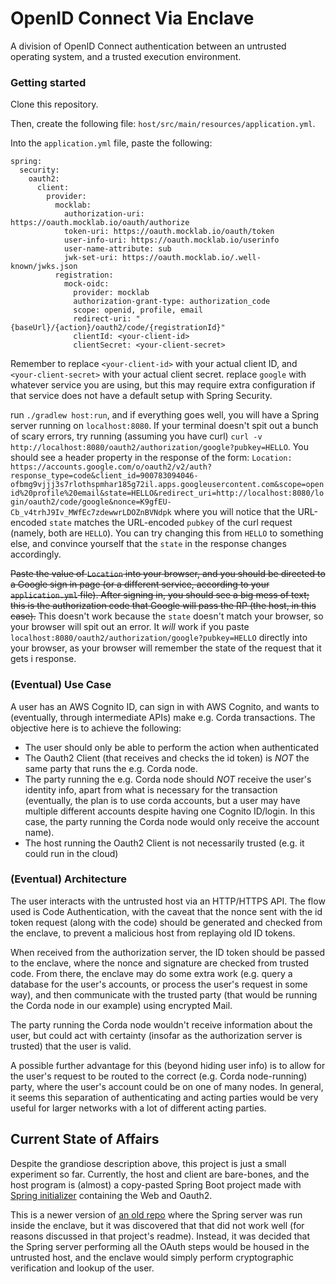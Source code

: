 # OpenID Connect Via Enclave
A division of OpenID Connect authentication between an untrusted operating system, and a trusted execution environment.

### Getting started
Clone this repository.

Then, create the following file: `host/src/main/resources/application.yml`.

Into the `application.yml` file, paste the following:

```
spring:
  security:
    oauth2:
      client:
        provider:
          mocklab:
            authorization-uri: https://oauth.mocklab.io/oauth/authorize
            token-uri: https://oauth.mocklab.io/oauth/token
            user-info-uri: https://oauth.mocklab.io/userinfo
            user-name-attribute: sub
            jwk-set-uri: https://oauth.mocklab.io/.well-known/jwks.json
          registration:
            mock-oidc:
              provider: mocklab
              authorization-grant-type: authorization_code
              scope: openid, profile, email
              redirect-uri: "{baseUrl}/{action}/oauth2/code/{registrationId}"
              clientId: <your-client-id>
              clientSecret: <your-client-secret>
```

Remember to replace `<your-client-id>` with your actual client ID, and `<your-client-secret>`
with your actual client secret. replace `google` with whatever service you are using,
but this may require extra configuration if that service does not have a default
setup with Spring Security.

run `./gradlew host:run`, and if everything goes well, you will have a Spring server
running on `localhost:8080`. If your terminal doesn't spit out a bunch of scary errors,
try running (assuming you have curl) 
`curl -v http://localhost:8080/oauth2/authorization/google?pubkey=HELLO`.
You should see a header property in the response of the form:
`Location: https://accounts.google.com/o/oauth2/v2/auth?response_type=code&client_id=900783094046-ofbmg9vjjj3s7rlothspmhar185g72il.apps.googleusercontent.com&scope=openid%20profile%20email&state=HELLO&redirect_uri=http://localhost:8080/login/oauth2/code/google&nonce=K9gfEU-Cb_v4trhJ9Iv_MWfEc7zdewwrLDOZnBVNdpk`
where you will notice that the URL-encoded `state` matches the URL-encoded `pubkey` of the
curl request (namely, both are `HELLO`). 
You can try changing this from `HELLO` to something else, and convince yourself
that the `state` in the response changes accordingly.

~~Paste the value of `Location` into your browser, and you should be directed to a Google
sign in page (or a different service, according to your `application.yml` file).
After signing in, you should see a big mess of text; this is the authorization code that
Google will pass the RP (the host, in this case).~~ This doesn't work because the `state`
doesn't match your browser, so your browser will spit out an error. 
It *will* work if you paste `localhost:8080/oauth2/authorization/google?pubkey=HELLO`
directly into your browser, as your browser will remember the state of the request
that it gets i response.

### (Eventual) Use Case
A user has an AWS Cognito ID, can sign in with AWS Cognito, and wants to
(eventually, through intermediate APIs) make e.g. Corda transactions.
The objective here is to achieve the following:
* The user should only be able to perform the action when authenticated
* The Oauth2 Client (that receives and checks the id token) is *NOT*
  the same party that runs the e.g. Corda node.
* The party running the e.g. Corda node should *NOT* receive the user's identity info,
apart from what is necessary for the transaction 
  (eventually, the plan is to use corda accounts, 
  but a user may have multiple different accounts despite having one Cognito ID/login.
  In this case, the party running the Corda node would only receive the account name).
* The host running the Oauth2 Client is not necessarily trusted 
  (e.g. it could run in the cloud)

### (Eventual) Architecture
The user interacts with the untrusted host via an HTTP/HTTPS API.
The flow used is Code Authentication, with the caveat that the nonce 
sent with the id token request (along with the code) should be generated and checked
from the enclave, to prevent a malicious host from replaying old ID tokens.

When received from the authorization server, the ID token should be passed to the enclave,
where the nonce and signature are checked from trusted code.
From there, the enclave may do some extra work 
(e.g. query a database for the user's accounts, or process the user's request in some way),
and then communicate with the trusted party 
(that would be running the Corda node in our example)
using encrypted Mail.

The party running the Corda node wouldn't receive information about the user,
but could act with certainty (insofar as the authorization server is trusted)
that the user is valid.

A possible further advantage for this (beyond hiding user info) is to allow
for the user's request to be routed to the correct (e.g. Corda node-running) party,
where the user's account could be on one of many nodes. In general, it seems this separation
of authenticating and acting parties would be very useful for larger networks
with a lot of different acting parties.

## Current State of Affairs
Despite the grandiose description above, this project is just a small experiment so far.
Currently, the host and client are bare-bones, and the host program is (almost)
a copy-pasted Spring Boot project made with [Spring initializer](https://start.spring.io/#!type=gradle-project&language=java&platformVersion=2.5.1.RELEASE&packaging=jar&jvmVersion=11&groupId=com.example&artifactId=graal-oidc&name=graal-oidc&description=OpenID%20Connect%20flow%20on%20GraalVM&packageName=com.example.graal-oidc&dependencies=native,web,oauth2-client)
containing the Web and Oauth2.

This is a newer version of [an old repo](https://github.com/DanielShteinbok/spring-in-conclave)
where the Spring server was run inside the enclave, but it was discovered that
that did not work well (for reasons discussed in that project's readme).
Instead, it was decided that the Spring server performing all the OAuth steps would
be housed in the untrusted host, and the enclave would simply perform
cryptographic verification and lookup of the user.